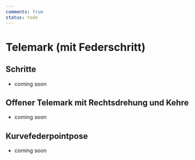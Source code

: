 ```yaml
---
comments: true
status: todo
---
```

# Telemark (mit Federschritt)

## Schritte

- coming soon

## Offener Telemark mit Rechtsdrehung und Kehre

- coming soon

## Kurvefederpointpose

- coming soon
